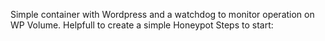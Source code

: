 Simple container with Wordpress and a watchdog to monitor operation on WP Volume.
Helpfull to create a simple Honeypot
Steps to start:
